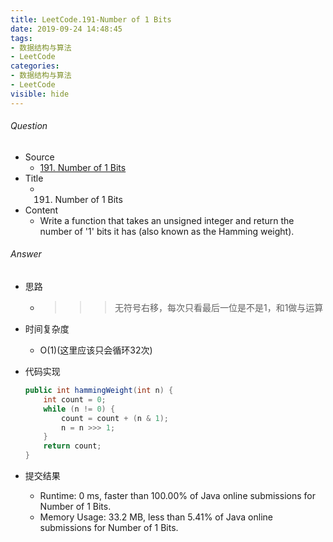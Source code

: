 ```yaml
---
title: LeetCode.191-Number of 1 Bits
date: 2019-09-24 14:48:45
tags:
- 数据结构与算法
- LeetCode
categories:
- 数据结构与算法
- LeetCode
visible: hide
---
```

###### Question
- Source
	- [191. Number of 1 Bits](https://leetcode.com/problems/number-of-1-bits/) 
- Title
	- 191. Number of 1 Bits 
- Content
	- Write a function that takes an unsigned integer and return the number of '1' bits it has (also known as the Hamming weight).
<!--more-->

###### Answer
- 思路
	- >>> 无符号右移，每次只看最后一位是不是1，和1做与运算
- 时间复杂度
	- O(1)(这里应该只会循环32次)	
- 代码实现

	```Java
	public int hammingWeight(int n) {
        int count = 0;
        while (n != 0) {
            count = count + (n & 1);
            n = n >>> 1;
        }
        return count;
    }
	```
- 提交结果
	- Runtime: 0 ms, faster than 100.00% of Java online submissions for Number of 1 Bits.
	- Memory Usage: 33.2 MB, less than 5.41% of Java online submissions for Number of 1 Bits. 
